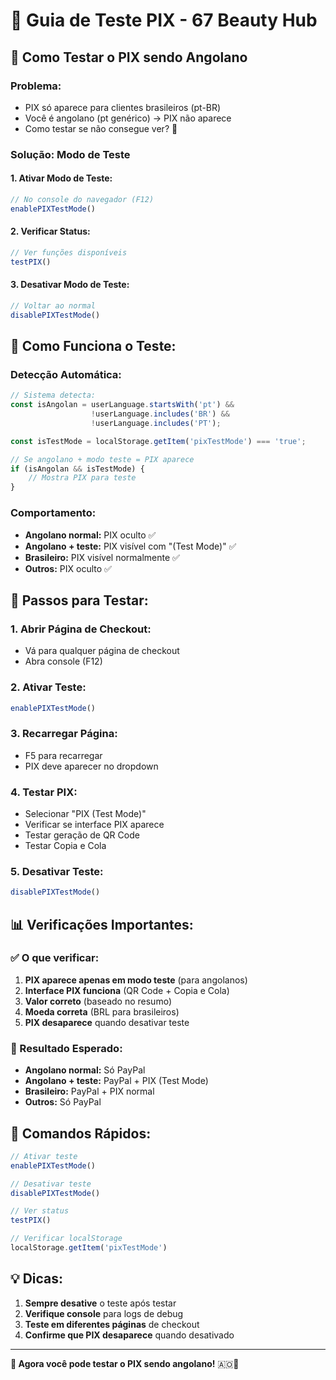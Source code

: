 # 🧪 Guia de Teste PIX - 67 Beauty Hub

## 🎯 **Como Testar o PIX sendo Angolano**

### **Problema:**
- PIX só aparece para clientes brasileiros (pt-BR)
- Você é angolano (pt genérico) → PIX não aparece
- Como testar se não consegue ver? 🤔

### **Solução: Modo de Teste**

#### **1. Ativar Modo de Teste:**
```javascript
// No console do navegador (F12)
enablePIXTestMode()
```

#### **2. Verificar Status:**
```javascript
// Ver funções disponíveis
testPIX()
```

#### **3. Desativar Modo de Teste:**
```javascript
// Voltar ao normal
disablePIXTestMode()
```

## 🔧 **Como Funciona o Teste:**

### **Detecção Automática:**
```javascript
// Sistema detecta:
const isAngolan = userLanguage.startsWith('pt') && 
                  !userLanguage.includes('BR') && 
                  !userLanguage.includes('PT');

const isTestMode = localStorage.getItem('pixTestMode') === 'true';

// Se angolano + modo teste = PIX aparece
if (isAngolan && isTestMode) {
    // Mostra PIX para teste
}
```

### **Comportamento:**
- **Angolano normal:** PIX oculto ✅
- **Angolano + teste:** PIX visível com "(Test Mode)" ✅
- **Brasileiro:** PIX visível normalmente ✅
- **Outros:** PIX oculto ✅

## 🧪 **Passos para Testar:**

### **1. Abrir Página de Checkout:**
- Vá para qualquer página de checkout
- Abra console (F12)

### **2. Ativar Teste:**
```javascript
enablePIXTestMode()
```

### **3. Recarregar Página:**
- F5 para recarregar
- PIX deve aparecer no dropdown

### **4. Testar PIX:**
- Selecionar "PIX (Test Mode)"
- Verificar se interface PIX aparece
- Testar geração de QR Code
- Testar Copia e Cola

### **5. Desativar Teste:**
```javascript
disablePIXTestMode()
```

## 📊 **Verificações Importantes:**

### **✅ O que verificar:**
1. **PIX aparece apenas em modo teste** (para angolanos)
2. **Interface PIX funciona** (QR Code + Copia e Cola)
3. **Valor correto** (baseado no resumo)
4. **Moeda correta** (BRL para brasileiros)
5. **PIX desaparece** quando desativar teste

### **🎯 Resultado Esperado:**
- **Angolano normal:** Só PayPal
- **Angolano + teste:** PayPal + PIX (Test Mode)
- **Brasileiro:** PayPal + PIX normal
- **Outros:** Só PayPal

## 🚀 **Comandos Rápidos:**

```javascript
// Ativar teste
enablePIXTestMode()

// Desativar teste  
disablePIXTestMode()

// Ver status
testPIX()

// Verificar localStorage
localStorage.getItem('pixTestMode')
```

## 💡 **Dicas:**

1. **Sempre desative** o teste após testar
2. **Verifique console** para logs de debug
3. **Teste em diferentes páginas** de checkout
4. **Confirme que PIX desaparece** quando desativado

---

**🎉 Agora você pode testar o PIX sendo angolano!** 🇦🇴🧪

